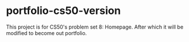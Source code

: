 # portfolio-cs50-version
This project is for CS50's problem set 8: Homepage. After which it will be modified to become out portfolio.
